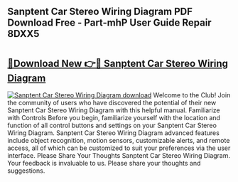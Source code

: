 ## Sanptent Car Stereo Wiring Diagram PDF Download Free - Part-mhP User Guide Repair 8DXX5

# <h2><a href="http://dfrtw74.blite.top/?on=Sanptent+Car+Stereo+Wiring+Diagram">🔗Download New 👉🔴 Sanptent Car Stereo Wiring Diagram</a></h2>

[![Sanptent Car Stereo Wiring Diagram download](https://i.imgur.com/lujVjoI.png)](http://dfrtw74.blite.top/?on=Sanptent+Car+Stereo+Wiring+Diagram)
Welcome to the Club! Join the community of users who have discovered the potential of their new Sanptent Car Stereo Wiring Diagram with this helpful manual. Familiarize with Controls Before you begin, familiarize yourself with the location and function of all control buttons and settings on your Sanptent Car Stereo Wiring Diagram. Sanptent Car Stereo Wiring Diagram advanced features include object recognition, motion sensors, customizable alerts, and remote access, all of which can be customized to suit your preferences via the user interface. Please Share Your Thoughts Sanptent Car Stereo Wiring Diagram. Your feedback is invaluable to us. Please share your thoughts and suggestions.

